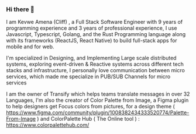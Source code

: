 ### Hi there 👋

I am Kevwe Amena (Cliff) , a Full Stack Software Engineer with 9 years of programming experience and 3 years of professional experience, I use Javascript, Typescript, Golang, and the Rust Programming language along with its frameworks (ReactJS, React Native) to build full-stack apps for mobile and for web.


I'm  specialized in Designing, and Implementing Large scale distributed systems, exploring event-driven & Reactive systems across different tech stacks and infrastructure, I personally love communication between micro services, which made me specialize in PUB/SUB Channels for micro services

I am the owner of Transify which helps teams translate messages in over 32 Languages, I'm also the creator of Color Palette from Image, a Figma plugin to help designers get Focus colors from pictures, for a design theme ( https://www.figma.com/community/plugin/1008382434333520774/Palette-From-Image ) and ColorPalette Hub ( The Online tool ) : https://www.colorpalettehub.com/
